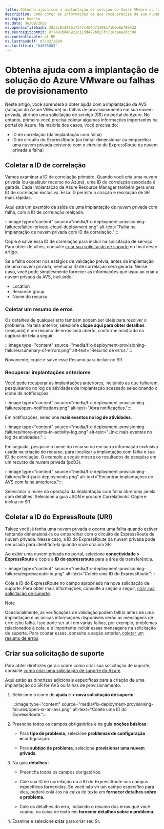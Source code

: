 ```yaml
---
title: Obtenha ajuda com a implantação de solução do Azure VMware ou falhas de provisionamento
description: Como obter as informações de que você precisa de sua nuvem privada da AVS (solução VMware) do Azure para arquivar uma solicitação de serviço para implantação de AVS ou falhas de provisionamento.
ms.topic: how-to
ms.date: 06/09/2020
ms.openlocfilehash: 3032c01d48617347c454d71498571b0e6b789e32
ms.sourcegitcommit: 877491bd46921c11dd478bd25fc718ceee2dcc08
ms.contentlocale: pt-BR
ms.lasthandoff: 07/02/2020
ms.locfileid: "84986885"
---
```

# <a name="get-help-with-azure-vmware-solution-deployment-or-provisioning-failures"></a>Obtenha ajuda com a implantação de solução do Azure VMware ou falhas de provisionamento

Neste artigo, você aprenderá a obter ajuda com a implantação da AVS (solução do Azure VMware) ou falhas de provisionamento em sua nuvem privada, abrindo uma solicitação de serviço (SR) no portal do Azure. No entanto, primeiro você precisa coletar algumas informações importantes na portal do Azure. Na maioria dos casos, você precisa do:

- ID de correlação (da implantação com falha)
- ID de circuito do ExpressRoute (ao tentar dimensionar ou emparelhar uma nuvem privada existente com o circuito de ExpressRoute da nuvem privada e falha)

## <a name="collect-the-correlation-id"></a>Coletar a ID de correlação
 
Vamos examinar a ID de correlação primeiro. Quando você cria uma nuvem privada (ou qualquer recurso no Azure), uma ID de correlação associada é gerada. Cada implantação de Azure Resource Manager também gera uma ID de correlação exclusiva. Essa ID permite a criação e resolução de SR mais rápidas. 
 
Aqui está um exemplo da saída de uma implantação de nuvem privada com falha, com a ID de correlação realçada.

:::image type="content" source="media/fix-deployment-provisioning-failures/failed-private-cloud-deployment.png" alt-text="Falha na implantação de nuvem privada com ID de correlação.":::

Copie e salve essa ID de correlação para incluir na solicitação de serviço. Para obter detalhes, consulte [criar sua solicitação de suporte](#create-your-support-request) no final deste artigo.

Se a falha ocorrer nos estágios de validação prévia, antes da implantação de uma nuvem privada, nenhuma ID de correlação será gerada. Nesse caso, você pode simplesmente fornecer as informações que usou ao criar a nuvem privada da AVS, incluindo:

- Location
- Resource group
- Nome do recurso
 
### <a name="collect-a-summary-of-errors"></a>Coletar um resumo de erros

Os detalhes de qualquer erro também podem ser úteis para resolver o problema. Na tela anterior, selecione **clique aqui para obter detalhes** (realçado) e um resumo de erros será aberto, conforme mostrado na captura de tela a seguir.
 
 :::image type="content" source="media/fix-deployment-provisioning-failures/summary-of-errors.png" alt-text="Resumo de erros.":::

Novamente, copie e salve esse Resumo para incluir no SR.
 
### <a name="retrieve-past-deployments"></a>Recuperar implantações anteriores

Você pode recuperar as implantações anteriores, incluindo as que falharam, pesquisando no log de atividades de implantação acessado selecionando o ícone de notificações.

:::image type="content" source="media/fix-deployment-provisioning-failures/open-notifications.png" alt-text="Abra notificações.":::

Em notificações, selecione **mais eventos no log de atividades**.

:::image type="content" source="media/fix-deployment-provisioning-failures/more-events-in-activity-log.png" alt-text="Link: mais eventos no log de atividades.":::

Em seguida, pesquise o nome do recurso ou em outra informação exclusiva usada na criação do recurso, para localizar a implantação com falha e sua ID de correlação. O exemplo a seguir mostra os resultados da pesquisa em um recurso de nuvem privada (pc03).
 
:::image type="content" source="media/fix-deployment-provisioning-failures/find-past-deployments.png" alt-text="Encontrar implantações de AVS com falha anteriores.":::
 
Selecionar o nome da operação da implantação com falha abre uma janela com detalhes. Selecione a guia JSON e procure CorrelationId. Copie e inclua no SR. 
 
## <a name="collect-the-expressroute-id-uri"></a>Coletar a ID do ExpressRoute (URI)
 
Talvez você já tenha uma nuvem privada e ocorra uma falha quando estiver tentando dimensioná-la ou emparelhar com o circuito de ExpressRoute de nuvem privada. Nesse caso, a ID do ExpressRoute da nuvem privada pode ser usada para identificá-la quando você cria um SR.

Ao exibir uma nuvem privada no portal, selecione **conectividade > ExpressRoute** e copie a **ID do expressroute** para a área de transferência.
 
:::image type="content" source="media/fix-deployment-provisioning-failures/expressroute-id.png" alt-text="Colete uma ID do ExpressRoute."::: 
 
Cole a ID do ExpressRoute no campo apropriado na nova solicitação de suporte. Para obter mais informações, consulte a seção a seguir, [criar sua solicitação de suporte](#create-your-support-request).
 
> [!NOTE]
> Ocasionalmente, as verificações de validação podem falhar antes de uma implantação e as únicas informações disponíveis serão as mensagens de erro e/ou falha. Isso pode ser útil em várias falhas, por exemplo, problemas relacionados à cota, e é importante incluir essas mensagens na solicitação de suporte. Para coletar esses, consulte a seção anterior, [coletar um resumo de erros](#collect-a-summary-of-errors).

## <a name="create-your-support-request"></a>Criar sua solicitação de suporte

Para obter diretrizes gerais sobre como criar sua solicitação de suporte, consulte [como criar uma solicitação de suporte do Azure](https://docs.microsoft.com/azure/azure-portal/supportability/how-to-create-azure-support-request). 

Aqui estão as diretrizes adicionais específicas para a criação de uma implantação do SR for AVS ou falhas de provisionamento.

1. Selecione o ícone de **ajuda** e **+ nova solicitação de suporte**.

    :::image type="content" source="media/fix-deployment-provisioning-failures/open-sr-on-avs.png" alt-text="Colete uma ID do ExpressRoute.":::

2. Preencha todos os campos obrigatórios e na guia **noções básicas** :

    - Para **tipo de problema**, selecione **problemas de configuração e**configuração.

    - Para **subtipo de problema**, selecione **provisionar uma nuvem privada**.

3. Na guia **detalhes** :

    - Preencha todos os campos obrigatórios.

    - Cole sua ID de correlação ou a ID do ExpressRoute nos campos específicos fornecidos. Se você não vir um campo específico para eles, poderá colá-los na caixa de texto em **fornecer detalhes sobre o problema.**

    - Cole os detalhes do erro, incluindo o resumo dos erros que você copiou, na caixa de texto em **fornecer detalhes sobre o problema.**

4. Examine e selecione **criar** para criar seu Sr.
